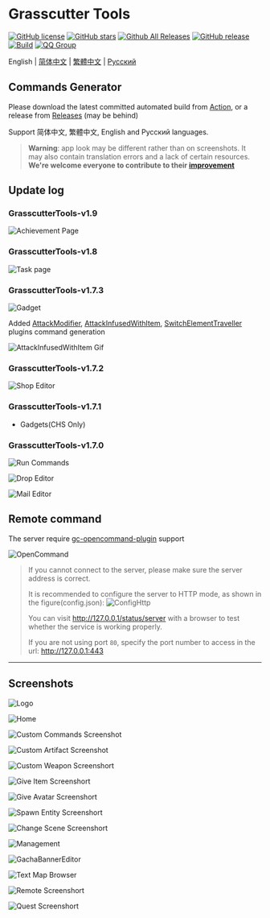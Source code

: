 # Grasscutter Tools

[![GitHub license](https://img.shields.io/github/license/jie65535/GrasscutterCommandGenerator)](https://github.com/jie65535/GrasscutterCommandGenerator/blob/main/LICENSE)
[![GitHub stars](https://img.shields.io/github/stars/jie65535/GrasscutterCommandGenerator)](https://github.com/jie65535/GrasscutterCommandGenerator/stargazers)
[![Github All Releases](https://img.shields.io/github/downloads/jie65535/GrasscutterCommandGenerator/total.svg)](https://github.com/jie65535/GrasscutterCommandGenerator/releases)
[![GitHub release](https://img.shields.io/github/v/release/jie65535/GrasscutterCommandGenerator)](https://github.com/jie65535/GrasscutterCommandGenerator/releases/latest)
[![Build](https://github.com/jie65535/GrasscutterCommandGenerator/actions/workflows/build.yml/badge.svg)](https://github.com/jie65535/GrasscutterCommandGenerator/actions/workflows/build.yml)
[![QQ Group](https://pub.idqqimg.com/wpa/images/group.png)](http://qm.qq.com/cgi-bin/qm/qr?_wv=1027&k=fBizzp6RwJsIY7gFlmd4L-WG0V3aF8X3&authKey=mTjf%2B7jCIZess1HTRi05e5yi%2FHKA1auMwE8%2FJ960PFWk8WMATST654gWPi4OTHTZ&noverify=0&group_code=835489603)

English | [简体中文](README_zh-cn.md) | [繁體中文](README_zh-tw.md) | [Русский](README_ru-RU.md)

## Commands Generator

Please download the latest committed automated build from [Action](https://github.com/jie65535/GrasscutterCommandGenerator/actions/workflows/build.yml), or a release from [Releases](https://github.com/jie65535/GrasscutterCommandGenerator/releases) (may be behind)

Support 简体中文, 繁體中文, English and Русский languages.

> **Warning**: app look may be different rather than on screenshots. It may also contain translation errors and a lack of certain resources. **We're welcome everyone to contribute to their [improvement](/Source/GrasscutterTools/Resources/en-us)**

## Update log

### GrasscutterTools-v1.9
![Achievement Page](Doc/Screenshots-en/19-AchievementPage.png)

### GrasscutterTools-v1.8
![Task page](Doc/Screenshots-en/18-TaskPage.png)

### GrasscutterTools-v1.7.3
![Gadget](Doc/Screenshots-en/6-SpawnEntity.png)

Added [AttackModifier](https://github.com/NotThorny/AttackModifier), [AttackInfusedWithItem](https://github.com/snoobi-seggs/AttackInfusedWithItem), [SwitchElementTraveller](https://github.com/Penelopeep/SwitchElementTraveller) plugins command generation

![AttackInfusedWithItem Gif](Doc/Screenshots/AttackMod.gif)

### GrasscutterTools-v1.7.2
![Shop Editor](Doc/Screenshots-en/17-ShopEditor.png)

### GrasscutterTools-v1.7.1
 - Gadgets(CHS Only)

### GrasscutterTools-v1.7.0

![Run Commands](Doc/Screenshots/RunMultipleCommands.png)

![Drop Editor](Doc/Screenshots-en/15-DropEditor.png)

![Mail Editor](Doc/Screenshots-en/16-MailEditor.png)

## Remote command

The server require [gc-opencommand-plugin](https://github.com/jie65535/gc-opencommand-plugin) support

![OpenCommand](Doc/Screenshots/OpenCommand.gif)

> If you cannot connect to the server, please make sure the server address is correct.
>
> It is recommended to configure the server to HTTP mode, as shown in the figure(config.json):
> ![ConfigHttp](Doc/Screenshots/ConfigHttp.png)
> 
> You can visit http://127.0.0.1/status/server with a browser to test whether the service is working properly.
>
> If you are not using port `80`, specify the port number to access in the url: http://127.0.0.1:443

---


## Screenshots

![Logo](Doc/Screenshots/GrasscutterLogo.png)

![Home](Doc/Screenshots-en/0-Home.png)

![Custom Commands Screenshot](Doc/Screenshots-en/1-CustomCommands.png)

![Custom Artifact Screenshot](Doc/Screenshots-en/2-CustomArtifact.png)

![Custom Weapon Screenshort](Doc/Screenshots-en/3-CustomWeapon.png)

![Give Item Screenshort](Doc/Screenshots-en/4-GiveItem.png)

![Give Avatar Screenshort](Doc/Screenshots-en/5-GiveAvatar.png)

![Spawn Entity Screenshort](Doc/Screenshots-en/6-SpawnEntity.png)

![Change Scene Screenshort](Doc/Screenshots-en/7-ChangeScene.png)

![Management](Doc/Screenshots-en/9-Manage.png)

![GachaBannerEditor](Doc/Screenshots-en/10-GachaBannerEditor.png)

![Text Map Browser](Doc/Screenshots-en/11-TextMapBrowser.png)

![Remote Screenshort](Doc/Screenshots-en/12-Remote.png)

![Quest Screenshort](Doc/Screenshots-en/13-Quest.png)
